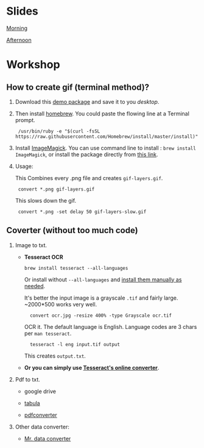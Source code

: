 # Slides

[Morning](https://silva-shih.github.io/201707-ft-data/)

[Afternoon](https://silva-shih.github.io/201707-ft-data-2)

# Workshop 

## How to create gif (terminal method)? 

1. Download this [demo package](https://share.weiyun.com/4e6e4205774add9bdea33c0e4378d0e5) and save it to you _desktop_. 

2. Then install [homebrew](https://brew.sh/). You could paste the flowing line at a Terminal prompt.
    
        /usr/bin/ruby -e "$(curl -fsSL https://raw.githubusercontent.com/Homebrew/install/master/install)"

3. Install [ImageMagick](https://www.imagemagick.org/script/index.php). You can use command line to install : `brew install ImageMagick`, or install the package directly from [this link](https://www.imagemagick.org/script/download.php).
    
4. Usage:

    This Combines every .png file and creates `gif-layers.gif`.

        convert *.png gif-layers.gif
    
    This slows down the gif.

        convert *.png -set delay 50 gif-layers-slow.gif

## Coverter (without too much code)

1. Image to txt. 

    * **Tesseract OCR**
  
        `brew install tesseract --all-languages`

        Or install without `--all-languages` and [install them manually as needed](http://blog.philippklaus.de/2011/01/chinese-ocr/).

        It's better the input image is a grayscale `.tif` and fairly large. ~2000*500 works very well.

            convert ocr.jpg -resize 400% -type Grayscale ocr.tif

        OCR it. The default language is English. Language codes are 3 chars per `man tesseract`.

            tesseract -l eng input.tif output

        This creates `output.txt`.


    * **Or you can simply use [Tesseract's online converter](http://tesseract.projectnaptha.com/)**.

2. Pdf to txt. 

    * google drive
    
    * [tabula](http://tabula.technology/)
    
    * [pdfconverter](https://pdftables.com/)

3. Other data converter: 

    * [Mr. data converter](http://shancarter.github.io/mr-data-converter/)


